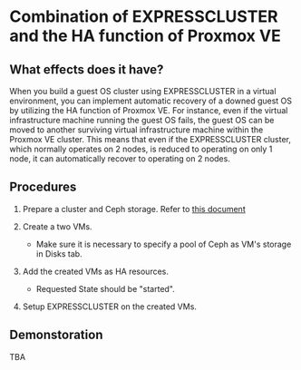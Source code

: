 # Combination of EXPRESSCLUSTER and the HA function of Proxmox VE

## What effects does it have?

When you build a guest OS cluster using EXPRESSCLUSTER in a virtual environment, you can implement automatic recovery of a downed guest OS by utilizing the HA function of Proxmox VE.
For instance, even if the virtual infrastructure machine running the guest OS fails, the guest OS can be moved to another surviving virtual infrastructure machine within the Proxmox VE cluster.
This means that even if the EXPRESSCLUSTER cluster, which normally operates on 2 nodes, is reduced to operating on only 1 node, it can automatically recover to operating on 2 nodes.

## Procedures

1. Prepare a cluster and Ceph storage.
   Refer to [this document](/setup_cluster_and_ceph.md)

2. Create a two VMs.
   - Make sure it is necessary to specify a pool of Ceph as VM's storage in Disks tab.

3. Add the created VMs as HA resources.
   - Requested State should be "started".

4. Setup EXPRESSCLUSTER on the created VMs.

## Demonstoration

TBA
